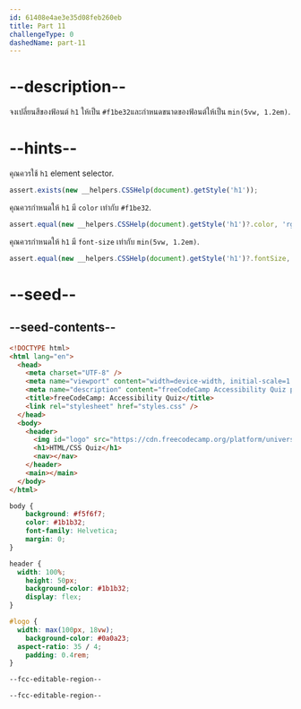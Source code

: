 ```yaml
---
id: 61408e4ae3e35d08feb260eb
title: Part 11
challengeType: 0
dashedName: part-11
---
```


# --description--

จงเปลี่ยนสีของฟ้อนต์ `h1` ให้เป็น `#f1be32`และกำหนดขนาดของฟ้อนต์ให้เป็น `min(5vw, 1.2em)`.

# --hints--

คุณควรใช้ `h1` element selector.

```js
assert.exists(new __helpers.CSSHelp(document).getStyle('h1'));
```

คุณควรกำหนดให้ `h1` มี `color` เท่ากับ `#f1be32`.

```js
assert.equal(new __helpers.CSSHelp(document).getStyle('h1')?.color, 'rgb(241, 190, 50)');
```

คุณควรกำหนดให้ `h1` มี `font-size` เท่ากับ `min(5vw, 1.2em)`.

```js
assert.equal(new __helpers.CSSHelp(document).getStyle('h1')?.fontSize, 'min(5vw, 1.2em)');
```

# --seed--

## --seed-contents--

```html
<!DOCTYPE html>
<html lang="en">
  <head>
    <meta charset="UTF-8" />
    <meta name="viewport" content="width=device-width, initial-scale=1.0" />
    <meta name="description" content="freeCodeCamp Accessibility Quiz practice project" />
    <title>freeCodeCamp: Accessibility Quiz</title>
    <link rel="stylesheet" href="styles.css" />
  </head>
  <body>
    <header>
      <img id="logo" src="https://cdn.freecodecamp.org/platform/universal/fcc_primary.svg">
      <h1>HTML/CSS Quiz</h1>
      <nav></nav>
    </header>
    <main></main>
  </body>
</html>

```

```css
body {
	background: #f5f6f7;
	color: #1b1b32;
	font-family: Helvetica;
	margin: 0;
}

header {
  width: 100%;
	height: 50px;
	background-color: #1b1b32;
	display: flex;
}

#logo {
  width: max(100px, 18vw);
	background-color: #0a0a23;
  aspect-ratio: 35 / 4;
	padding: 0.4rem;
}

--fcc-editable-region--

--fcc-editable-region--
```
